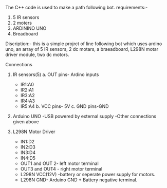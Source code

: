 The C++ code is used to make a path following bot.
requirements:-
1. 5 IR sensors
2. 2 moters
3. ARDININO UNO
4. Breadboard

Discription:-
this is a simple projrct of line following bot which uses ardino uno, an array of 5 IR sensors, 2 dc motars, a braeadboard, L298N motar driver module, two dc motors.

Connections
1. IR sensors(5)
   a. OUT pins- Ardino inputs
     - IR1:A0
     - IR2:A1
     - IR3:A2
     - IR4:A3
     - IR5:A4
   b. VCC pins- 5V
   c. GND pins-GND

2. Arduino UNO
   -USB powered by external supply
   -Other connections given above
3. L298N Motor Driver
   - IN1:D2
   - IN2:D3
   - IN3:D4
   - IN4:D5
   - OUT1 and OUT 2- left motor terminal
   - OUT3 and OUT4 - right motor terminal
   - L298N VCC(12V) -battery or seperate power supply for  motors.
   - L298N GND- Arduino GND + Battery negative terminal.

